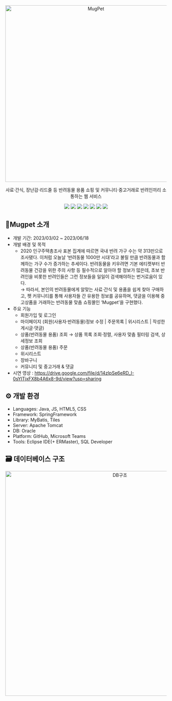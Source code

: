 <div align="center">

<img src="https://drive.google.com/uc?export=view&id=1IoGi2kRMk6JGm0E6CUskuEcPEOzK-FYl" alt="MugPet" width="550px" />


사료·간식, 장난감·리드줄 등 반려동물 용품 쇼핑 및 커뮤니티·중고거래로 반려인끼리 소통하는 웹 서비스

<img src="https://img.shields.io/badge/Java-007396?style=flat&logo=java&logoColor=white" />  
<img src="https://img.shields.io/badge/SpringFramework-6DB33F?style=flat&logo=spring&logoColor=white" /> 
<img src="https://img.shields.io/badge/JavaScript-F7DF1E?style=flat&logo=javascript&logoColor=white" /> 
<img src="https://img.shields.io/badge/HTML5-E34F26?style=flat&logo=html5&logoColor=white" /> 
<img src="https://img.shields.io/badge/CSS-663399?style=flat&logo=css&logoColor=white" /> 
<img src="https://img.shields.io/badge/Apache Tomcat-F8DC75?style=flat&logo=apachetomcat&logoColor=black"/> 
<img src="https://img.shields.io/badge/ORACLE-F80000?style=flat&logo=oracle&logoColor=white"/>  

</div>


## 🐾Mugpet 소개


+ 개발 기간: 2023/03/02 ~ 2023/06/18
+ 개발 배경 및 목적
  * 2020 인구주택총조사 표본 집계에 따르면 국내 반려 가구 수는 약 313만으로 조사됐다. 이처럼 오늘날 ‘반려동물 1000만 시대’라고 불릴 만큼 반려동물과 함께하는 가구 수가 증가하는 추세이다. 반려동물을 키우려면 기본 에티켓부터 반려동물 건강을 위한 주의 사항 등 필수적으로 알아야 할 정보가 많은데, 초보 반려인을 비롯한 반려인들은 그런 정보들을 일일이 검색해야하는 번거로움이 있다.
    </br>→ 따라서, 본인의 반려동물에게 알맞는 사료·간식 및 용품을 쉽게 찾아 구매하고, 펫 커뮤니티를 통해 사용자들 간 유용한 정보를 공유하며, 댓글을 이용해 중고상품을 거래하는 반려동물 맞춤 쇼핑몰인 ‘Mugpet’을 구현했다.
+ 주요 기능
  * 회원가입 및 로그인
  * 마이페이지 (회원(사용자·반려동물)정보 수정 | 주문목록 | 위시리스트 | 작성한 게시글·댓글)
  * 상품(반려동물 용품) 조회 → 상품 목록 조회·정렬, 사용자 맞춤 필터링 검색, 상세정보 조회
  * 상품(반려동물 용품) 주문
  * 위시리스트
  * 장바구니
  * 커뮤니티 및 중고거래 & 댓글
+ 시연 영상 : https://drive.google.com/file/d/14zIpSe6eRD_I-0sYITjxFX8b4A6x8-9d/view?usp=sharing


## ⚙ 개발 환경


+ Languages: Java, JS, HTML5, CSS
+ Framework: SpringFramework
+ Library: MyBatis, Tiles
+ Server: Apache Tomcat
+ DB: Oracle
+ Platform: GitHub, Microsoft Teams
+ Tools: Eclipse IDE(+ ERMaster), SQL Developer

  
## 🗃 데이터베이스 구조


<div align="center">
  <img src="https://drive.google.com/uc?export=view&id=1wG0Fg-EY1-4Me23gQQpnLEsLvHDdA5Ik" alt="DB구조" width="700px" />
</div><p/>
